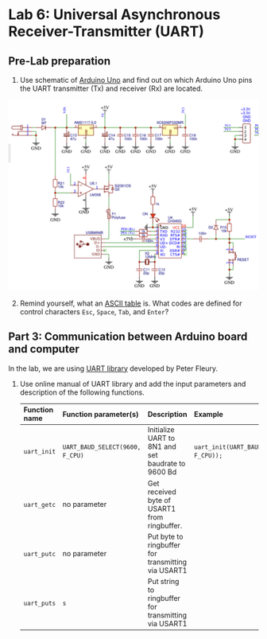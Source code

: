 # Lab 6: Universal Asynchronous Receiver-Transmitter (UART)

## Pre-Lab preparation

1. Use schematic of [Arduino Uno](https://oshwlab.com/tomas.fryza/arduino-shields) and find out on which Arduino Uno pins the UART transmitter (Tx) and receiver (Rx) are located.

![UART_transmitter](https://github.com/PlocekovaNat/DigitalElectronics2/blob/main/lab06-uart/images/UART_transmitter.png)

2. Remind yourself, what an [ASCII table](http://www.asciitable.com/) is. What codes are defined for control characters `Esc`, `Space`, `Tab`, and `Enter`?

<a name="part1"></a>

## Part 3: Communication between Arduino board and computer

In the lab, we are using [UART library](http://www.peterfleury.epizy.com/avr-software.html) developed by Peter Fleury.

1. Use online manual of UART library and add the input parameters and description of the following functions.

   | **Function name** | **Function parameter(s)** | **Description** | **Example** |
   | :-- | :-- | :-- | :-- |
   | `uart_init` | `UART_BAUD_SELECT(9600, F_CPU)` | Initialize UART to 8N1 and set baudrate to 9600&nbsp;Bd | `uart_init(UART_BAUD_SELECT(9600, F_CPU));` |
   | `uart_getc` | no parameter | Get received byte of USART1 from ringbuffer. |
   | `uart_putc` | no parameter | Put byte to ringbuffer for transmitting via USART1 |
   | `uart_puts` | `s` | Put string to ringbuffer for transmitting via USART1 |
